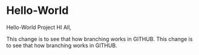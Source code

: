 # Hello-World
Hello-World Project
HI All, 

This change is to see that how branching works in GITHUB. 
This change is to see that how branching works in GITHUB. 
